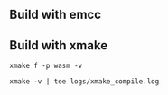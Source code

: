 
## Build with emcc



## Build with xmake

```shell
xmake f -p wasm -v

xmake -v | tee logs/xmake_compile.log
```